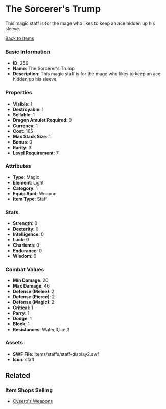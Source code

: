 # The Sorcerer's Trump

This magic staff is for the mage who likes to keep an ace hidden up his sleeve. 

[Back to Items](../items.md)

### Basic Information

- **ID**: 256
- **Name**: The Sorcerer&#039;s Trump
- **Description**: This magic staff is for the mage who likes to keep an ace hidden up his sleeve. 

### Properties

- **Visible**: 1
- **Destroyable**: 1
- **Sellable**: 1
- **Dragon Amulet Required**: 0
- **Currency**: 1
- **Cost**: 165
- **Max Stack Size**: 1
- **Bonus**: 0
- **Rarity**: 3
- **Level Requirement**: 7

### Attributes

- **Type**: Magic
- **Element**: Light
- **Category**: 1
- **Equip Spot**: Weapon
- **Item Type**: Staff

### Stats

- **Strength**: 0
- **Dexterity**: 0
- **Intelligence**: 0
- **Luck**: 0
- **Charisma**: 0
- **Endurance**: 0
- **Wisdom**: 0

### Combat Values

- **Min Damage**: 20
- **Max Damage**: 46
- **Defense (Melee)**: 2
- **Defense (Pierce)**: 2
- **Defense (Magic)**: 2
- **Critical**: 1
- **Parry**: 1
- **Dodge**: 1
- **Block**: 1
- **Resistances**: Water,3,Ice,3

### Assets

- **SWF File**: items/staffs/staff-display2.swf
- **Icon**: staff

## Related

### Item Shops Selling

- [Cysero's Weapons](../item-shops/44-cysero-s-weapons.md)

